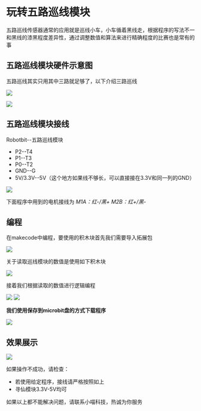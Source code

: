 # 玩转五路巡线模块

五路巡线传感器通常的应用就是巡线小车，小车循着黑线走，根据程序的写法不一和黑线的漆黑程度差异性，通过调整数值和算法来进行精确程度的比赛也是常有的事

## 五路巡线模块硬件示意图

五路巡线其实只用其中三路就足够了，以下介绍三路巡线

![](./wanxunxian/xunxian_zhanshi.png)

![](./wanxunxian/xunxian_zhanshi_2.png)

## 五路巡线模块接线

Robotbit--五路巡线模块

- P2--T4
- P1--T3
- P0--T2
- GND--G
- 5V/3.3V--5V（这个地方如果线不够长，可以直接接在3.3V和同一列的GND）

![](./wanxunxian/xunxian_jiaxian.png)

下面程序中用到的电机接线为 _M1A：红-/黑+  M2B：红+/黑-_
## 编程

在makecode中编程，要使用的积木块首先我们需要导入拓展包

![](./wanxunxian/daobao.png)

关于读取巡线模块的数值是使用如下积木块

![](./wanxunxian/biancheng_1.png)

接着我们根据读取的数值进行逻辑编程

![](./wanxunxian/xunxian_biancheng1.png)
![](./wanxunxian/xunxian_biancheng2.png)

__我们使用保存到microbit盘的方式下载程序__

![](./wanxunxian/xiazai1.png)

## 效果展示

![](./wanxunxian/xunxian.gif)

如果操作不成功，请检查：

- 若使用给定程序，接线请严格按照如上
- 寻仙模块3.3V-5V均可



如果以上都不能解决问题，请联系小喵科技，热诚为你服务
